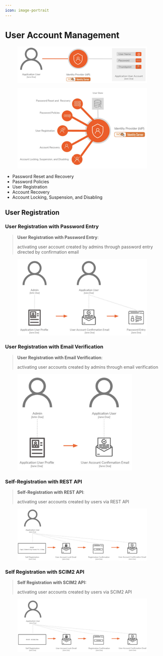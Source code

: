 ```yaml
---
icon: image-portrait
---
```


# User Account Management



<figure><img src="../.gitbook/assets/user-account.png" alt=""><figcaption></figcaption></figure>

<figure><img src="../.gitbook/assets/user-account-management.png" alt=""><figcaption></figcaption></figure>



* Password Reset and Recovery
* Password Policies
* User Registration
* Account Recovery
* Account Locking, Suspension, and Disabling



## User Registration



### User Registration with Password Entry

> **User Registration with Password Entry**:
>
> activating user account created by admins through password entry directed by confirmation email

<figure><img src="../.gitbook/assets/user-registration-with-password-entry.png" alt="" width="563"><figcaption></figcaption></figure>



### User Registration with Email Verification

> **User Registration with Email Verification**:
>
> activating user accounts created by admins through email verification

<figure><img src="../.gitbook/assets/user-registration-with-email-verification.png" alt="" width="375"><figcaption></figcaption></figure>

### Self-Registration with REST API

> **Self-Registration with REST API**:
>
> activating user accounts created by users via REST API

<figure><img src="../.gitbook/assets/self-registration-rest.png" alt=""><figcaption></figcaption></figure>



### Self Registration with SCIM2 API

> **Self Registration with SCIM2 API:**
>
> activating user accounts created by users via SCIM2 API

<figure><img src="../.gitbook/assets/self-registration-scim2.png" alt=""><figcaption></figcaption></figure>
